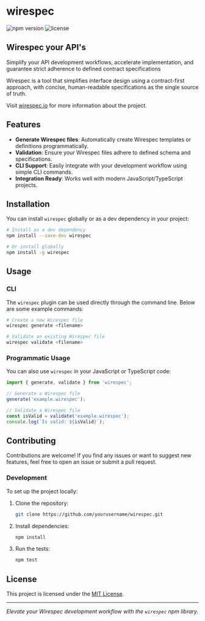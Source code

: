 # wirespec

![npm version](https://img.shields.io/npm/v/@flock/wirespec)
![license](https://img.shields.io/npm/l/@flock/wirespec)

## Wirespec your API's

Simplify your API development workflows, accelerate implementation, and guarantee strict adherence to defined contract specifications

Wirespec is a tool that simplifies interface design using a contract-first approach, with concise, human-readable specifications as the single source of truth.

Visit [wirespec.io](https://wirespec.io) for more information about the project.

## Features

- **Generate Wirespec files**: Automatically create Wirespec templates or definitions programmatically.
- **Validation**: Ensure your Wirespec files adhere to defined schema and specifications.
- **CLI Support**: Easily integrate with your development workflow using simple CLI commands.
- **Integration Ready**: Works well with modern JavaScript/TypeScript projects.

## Installation

You can install `wirespec` globally or as a dev dependency in your project:

```bash
# Install as a dev dependency
npm install --save-dev wirespec

# Or install globally
npm install -g wirespec
```

## Usage

### CLI

The `wirespec` plugin can be used directly through the command line. Below are some example commands:

```bash
# Create a new Wirespec file
wirespec generate <filename>

# Validate an existing Wirespec file
wirespec validate <filename>
```

### Programmatic Usage

You can also use `wirespec` in your JavaScript or TypeScript code:

```javascript
import { generate, validate } from 'wirespec';

// Generate a Wirespec file
generate('example.wirespec');

// Validate a Wirespec file
const isValid = validate('example.wirespec');
console.log(`Is valid: ${isValid}`);
```

## Contributing

Contributions are welcome! If you find any issues or want to suggest new features, feel free to open an issue or submit
a pull request.

### Development

To set up the project locally:

1. Clone the repository:
   ```bash
   git clone https://github.com/yourusername/wirespec.git
   ```
2. Install dependencies:
   ```bash
   npm install
   ```
3. Run the tests:
   ```bash
   npm test
   ```

## License

This project is licensed under the [MIT License](LICENSE).

---

*Elevate your Wirespec development workflow with the `wirespec` npm library.*